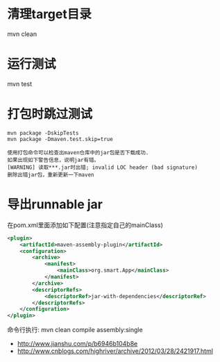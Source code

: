 # 清理target目录
mvn clean

# 运行测试
mvn test

# 打包时跳过测试
```
mvn package -DskipTests
mvn package -Dmaven.test.skip=true

使用打包命令可以检查出maven仓库中的jar包是否下载成功.
如果出现如下警告信息，说明jar有错。
[WARNING] 读取***.jar时出错; invalid LOC header (bad signature)
删除出错jar包，重新更新一下maven
```

# 导出runnable jar
在pom.xml里面添加如下配置(注意指定自己的mainClass)
```xml
<plugin>
	<artifactId>maven-assembly-plugin</artifactId>
	<configuration>
	    <archive>
	        <manifest>
	            <mainClass>org.smart.App</mainClass>
			</manifest>
		</archive>
		<descriptorRefs>
			<descriptorRef>jar-with-dependencies</descriptorRef>
		</descriptorRefs>
	</configuration>
</plugin>
```
命令行执行: mvn clean compile assembly:single
- http://www.jianshu.com/p/b6946b104b8e
- http://www.cnblogs.com/highriver/archive/2012/03/28/2421917.html
